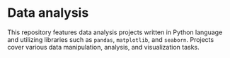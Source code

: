 # Data analysis

This repository features data analysis projects written in Python language and utilizing libraries such as `pandas`, `matplotlib`, and `seaborn`. Projects cover various data manipulation, analysis, and visualization tasks.
